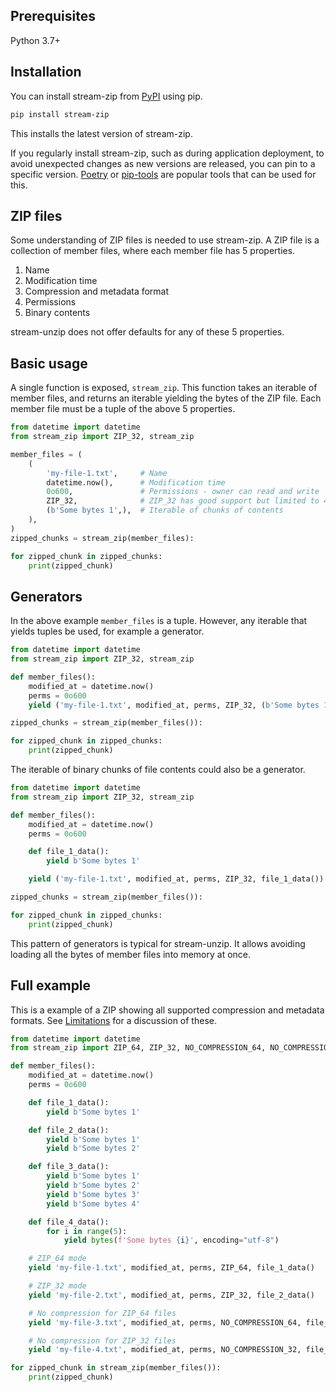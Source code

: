 ## Prerequisites

Python 3.7+


## Installation

You can install stream-zip from [PyPI](https://pypi.org/project/stream-zip/) using pip.

```bash
pip install stream-zip
```

This installs the latest version of stream-zip.

If you regularly install stream-zip, such as during application deployment, to avoid unexpected changes as new versions are released, you can pin to a specific version. [Poetry](https://python-poetry.org/) or [pip-tools](https://pip-tools.readthedocs.io/en/latest/) are popular tools that can be used for this.


## ZIP files

Some understanding of ZIP files is needed to use stream-zip. A ZIP file is a collection of member files, where each member file has 5 properties.

1. Name
2. Modification time
3. Compression and metadata format
4. Permissions
5. Binary contents

stream-unzip does not offer defaults for any of these 5 properties.


## Basic usage

A single function is exposed, `stream_zip`. This function takes an iterable of member files, and returns an iterable yielding the bytes of the ZIP file. Each member file must be a tuple of the above 5 properties.

```python
from datetime import datetime
from stream_zip import ZIP_32, stream_zip

member_files = (
    (
        'my-file-1.txt',     # Name
        datetime.now(),      # Modification time
        0o600,               # Permissions - owner can read and write
        ZIP_32,              # ZIP_32 has good support but limited to 4GB
        (b'Some bytes 1',),  # Iterable of chunks of contents
    ),
)
zipped_chunks = stream_zip(member_files):

for zipped_chunk in zipped_chunks:
    print(zipped_chunk)
```

## Generators

In the above example `member_files` is a tuple. However, any iterable that yields tuples be used, for example a generator.

```python
from datetime import datetime
from stream_zip import ZIP_32, stream_zip

def member_files():
    modified_at = datetime.now()
    perms = 0o600
    yield ('my-file-1.txt', modified_at, perms, ZIP_32, (b'Some bytes 1',))

zipped_chunks = stream_zip(member_files()):

for zipped_chunk in zipped_chunks:
    print(zipped_chunk)
```

The iterable of binary chunks of file contents could also be a generator.

```python
from datetime import datetime
from stream_zip import ZIP_32, stream_zip

def member_files():
    modified_at = datetime.now()
    perms = 0o600

    def file_1_data():
        yield b'Some bytes 1'

    yield ('my-file-1.txt', modified_at, perms, ZIP_32, file_1_data())

zipped_chunks = stream_zip(member_files()):

for zipped_chunk in zipped_chunks:
    print(zipped_chunk)
```

This pattern of generators is typical for stream-unzip. It allows avoiding loading all the bytes of member files into memory at once.


## Full example

This is a example of a ZIP showing all supported compression and metadata formats. See [Limitations](limitations.md) for a discussion of these.

```python
from datetime import datetime
from stream_zip import ZIP_64, ZIP_32, NO_COMPRESSION_64, NO_COMPRESSION_32, stream_zip

def member_files():
    modified_at = datetime.now()
    perms = 0o600

    def file_1_data():
        yield b'Some bytes 1'

    def file_2_data():
        yield b'Some bytes 1'
        yield b'Some bytes 2'

    def file_3_data():
        yield b'Some bytes 1'
        yield b'Some bytes 2'
        yield b'Some bytes 3'
        yield b'Some bytes 4'

    def file_4_data():
        for i in range(5):
            yield bytes(f'Some bytes {i}', encoding="utf-8")

    # ZIP_64 mode
    yield 'my-file-1.txt', modified_at, perms, ZIP_64, file_1_data()

    # ZIP_32 mode
    yield 'my-file-2.txt', modified_at, perms, ZIP_32, file_2_data()

    # No compression for ZIP_64 files
    yield 'my-file-3.txt', modified_at, perms, NO_COMPRESSION_64, file_3_data()

    # No compression for ZIP_32 files
    yield 'my-file-4.txt', modified_at, perms, NO_COMPRESSION_32, file_4_data()

for zipped_chunk in stream_zip(member_files()):
    print(zipped_chunk)
```
